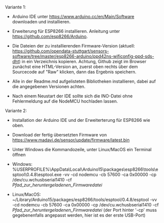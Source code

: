 Variante 1:

* Arduino IDE unter <https://www.arduino.cc/en/Main/Software> downloaden und installieren.  
  
* Erweiterung für ESP8266 installieren. Anleitung unter <https://github.com/esp8266/Arduino>.  
  
* Die Dateien der zu installierenden Firmware-Version (aktuell: <https://github.com/opendata-stuttgart/sensors-software/tree/master/esp8266-arduino/ppd42ns-wificonfig-ppd-sds-dht>) in ein Verzeichnis kopieren. Achtung, Github zeigt im Browser zunächst eine HTML-Version an, zuerst oben rechts über dem Sourcecode auf "Raw" klicken, dann das Ergebnis speichern.  
  
* Alle in der Readme.md aufgelisteten Bibliotheken installieren, dabei auf die angegebenen Versionen achten.  
  
* Nach einem Neustart der IDE sollte sich die INO-Datei ohne Fehlermeldung auf die NodeMCU hochladen lassen.  
  
  
  
Variante 2:

* Installation der Arduino IDE und der Erweiterterung für ESP8266 wie oben.

* Download der fertig übersetzten Firmware von <https://www.madavi.de/sensor/update/firmware/latest.bin>

* Unter Windows die Kommandozeile, unter Linux/MacOS ein Terminal öffnen

* Windows: %USERPROFILE%\AppData\Local\Arduino15\packages\esp8266\tools\esptool\0.4.8\esptool.exe -vv -cd nodemcu -cb 57600 -ca 0x00000 -cp /dev/cu.wchusbserial1410 -cf _Pfad_zur_heruntergeladenen_Firmwaredatei_

* Linux/MacOS: ~/Library/Arduino15/packages/esp8266/tools/esptool/0.4.8/esptool -vv -cd nodemcu -cb 57600 -ca 0x00000 -cp /dev/cu.wchusbserial1410 -cf _Pfad_zur_heruntergeladenen_Firmwaredatei_ (der Port hinter '-cp' muss gegebenenfalls angepasst werden, hier ist es der erste USB-Port)
